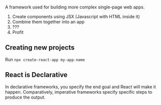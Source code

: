 A framework used for building more complex single-page web apps.

1. Create components using JSX (Javascript with HTML inside it)
2. Combine them together into an app
3. ???
4. Profit

## Creating new projects

Run
`npx create-react-app my-app-name`

## React is Declarative
In declarative frameworks, you specify the end goal and React will make it happen. Comparatively, imperative frameworks specify specific steps to produce the output.
